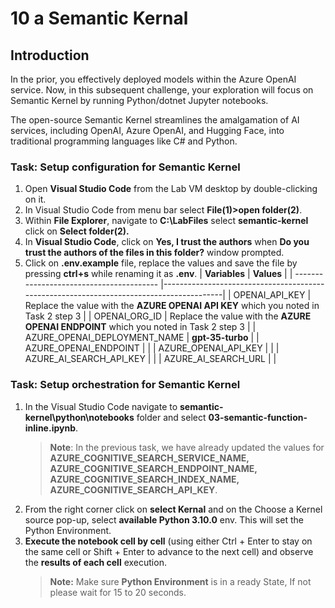 # 10 a Semantic Kernal

## Introduction

In the prior, you effectively deployed models within the Azure OpenAI service. Now, in this subsequent challenge, your exploration will focus on Semantic Kernel by running Python/dotnet Jupyter notebooks.

The open-source Semantic Kernel streamlines the amalgamation of AI services, including OpenAI, Azure OpenAI, and Hugging Face, into traditional programming languages like C# and Python.

### Task: Setup configuration for Semantic Kernel
1. Open **Visual Studio Code** from the Lab VM desktop by double-clicking on it.
2. In Visual Studio Code from menu bar select **File(1)>open folder(2)**.
3. Within **File Explorer**, navigate to **C:\LabFiles** select **semantic-kernel** click on **Select folder(2).**
4. In **Visual Studio Code**, click on **Yes, I trust the authors** when **Do you trust the authors of the files in this folder?** window prompted.
5. Click on **.env.example** file, replace the values and save the file by pressing **ctrl+s** while renaming it as **.env**.
   | **Variables**                            | **Values**                                                                              |
   | ---------------------------------------- |-----------------------------------------------------------------------------------------|
   | OPENAI_API_KEY                           | Replace the value with the **AZURE OPENAI API KEY** which you noted in Task 2 step 3    |
   | OPENAI_ORG_ID                            | Replace the value with the **AZURE OPENAI ENDPOINT** which you noted in Task 2 step 3   |
   | AZURE_OPENAI_DEPLOYMENT_NAME             | **gpt-35-turbo**                                                                        |
   | AZURE_OPENAI_ENDPOINT                    |                                                         |
   | AZURE_OPENAI_API_KEY                     | |
   | AZURE_AI_SEARCH_API_KEY     | |
   | AZURE_AI_SEARCH_URL        |                                              |

### Task: Setup orchestration for Semantic Kernel
1. In the Visual Studio Code navigate to **semantic-kernel\python\notebooks** folder and select **03-semantic-function-inline.ipynb**.
   > **Note**: In the previous task, we have already updated the values for **AZURE_COGNITIVE_SEARCH_SERVICE_NAME, AZURE_COGNITIVE_SEARCH_ENDPOINT_NAME, AZURE_COGNITIVE_SEARCH_INDEX_NAME, AZURE_COGNITIVE_SEARCH_API_KEY**.
2. From the right corner click on **select Kernal** and on the Choose a Kernel source pop-up, select **available Python 3.10.0** env. This will set the Python Environment.
3. **Execute the notebook cell by cell** (using either Ctrl + Enter to stay on the same cell or Shift + Enter to advance to the next cell) and observe the **results of each cell** execution.
   > **Note:** Make sure **Python Environment** is in a ready State, If not please wait for 15 to 20 seconds.
